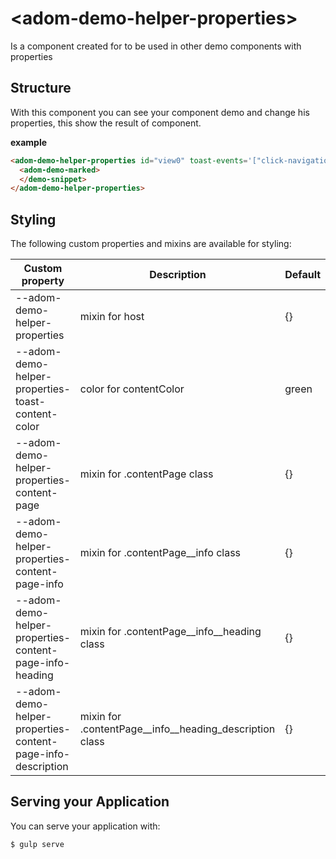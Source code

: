 # \<adom-demo-helper-properties\>

Is a component created for to be used in other demo components with properties

## Structure

With this component you can see your component demo and change his properties, this show the result of component.

__example__

```html
<adom-demo-helper-properties id="view0" toast-events='["click-navigation-button"]' component-name="adom-card-color" properties-setted='[{"label": "color", "value": "#65a5f2", "color": "#65a5f2"}, {"label": "heading", "value": "title"}, {"label": "counter", "value": "4", "type": "number"}, {"label": "units", "value": "components"}, {"label": "icon", "selected": "0", "list": [{"value":"icons:view-module"}, {"value": "icons:view-carousel"}, {"value": "icons:touch-app"}, {"value": "icons:today"}]}, {"label": "reverse", "selected": "1", "list": [{"value": "false"}, {"value": "true"}]}]'>
  <adom-demo-marked>
  </demo-snippet>
</adom-demo-helper-properties>
```

## Styling

The following custom properties and mixins are available for styling:

Custom property                           | Description                                             | Default  |
------------------------------------------|---------------------------------------------------------|----------|
--adom-demo-helper-properties                               | mixin for host                                          | {}       |
--adom-demo-helper-properties-toast-content-color           | color for contentColor                                  | green    |
--adom-demo-helper-properties-content-page                  | mixin for .contentPage class                            | {}       |
--adom-demo-helper-properties-content-page-info             | mixin for .contentPage__info class                      | {}       |
--adom-demo-helper-properties-content-page-info-heading     | mixin for .contentPage__info__heading class             | {}       |
--adom-demo-helper-properties-content-page-info-description | mixin for .contentPage__info__heading_description class | {}       |

## Serving your Application

You can serve your application with:

    $ gulp serve

